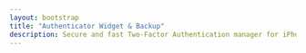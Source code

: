 ```yaml
---
layout: bootstrap
title: "Authenticator Widget & Backup"
description: Secure and fast Two-Factor Authentication manager for iPhone, iPad, iPod, Apple Watch and macOS.
---
```


<!-- here is body, header and footer is setted from layout: default -->

<!-- variables -->

<!-- [learn-more]: https://en.wikipedia.org/wiki/Two-factor_authentication
[two-factor-authentication]: https://en.wikipedia.org/wiki/Two-factor_authentication -->
